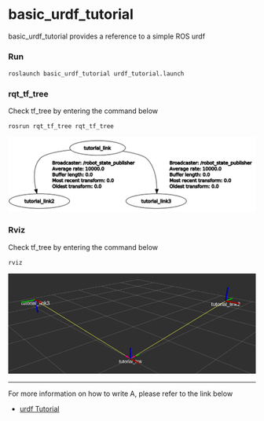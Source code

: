 # basic_urdf_tutorial

basic_urdf_tutorial provides a reference to a simple ROS urdf

### Run

```bash
roslaunch basic_urdf_tutorial urdf_tutorial.launch
```

### rqt_tf_tree

Check tf_tree by entering the command below

```bash
rosrun rqt_tf_tree rqt_tf_tree
```

![rqt_tf_tree](./image/rqt_tf_tree.png)


### Rviz

Check tf_tree by entering the command below

```bash
rviz
```

![rviz](./image/rviz.png)


-----

For more information on how to write A, please refer to the link below

- [urdf Tutorial](http://wiki.ros.org/urdf/Tutorials)
